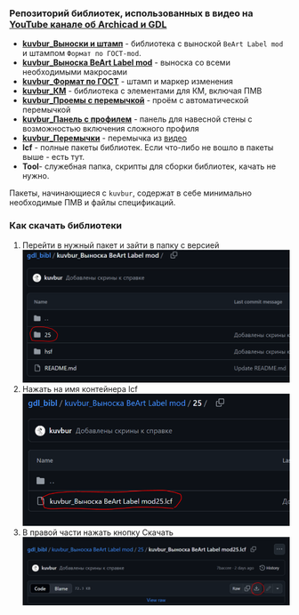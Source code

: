 ### Репозиторий библиотек, использованных в видео на [YouTube канале об Archicad и GDL](https://www.youtube.com/@kuvbur "Youtube канал об Archicad и GDL")

- **[kuvbur_Выноски и штамп](https://github.com/kuvbur/gdl_bibl/tree/master/kuvbur_%D0%92%D1%8B%D0%BD%D0%BE%D1%81%D0%BA%D0%B8%20%D0%B8%20%D1%88%D1%82%D0%B0%D0%BC%D0%BF)** - библиотека с выноской `BeArt Label mod` и штампом `Формат по ГОСТ-mod`.
- **[kuvbur_Выноска BeArt Label mod](https://github.com/kuvbur/gdl_bibl/tree/master/kuvbur_%D0%92%D1%8B%D0%BD%D0%BE%D1%81%D0%BA%D0%B0%20BeArt%20Label%20mod)** - выноска со всеми необходимыми макросами
- **[kuvbur_Формат по ГОСТ](https://github.com/kuvbur/gdl_bibl/tree/master/kuvbur_%D0%A4%D0%BE%D1%80%D0%BC%D0%B0%D1%82%20%D0%BF%D0%BE%20%D0%93%D0%9E%D0%A1%D0%A2)** - штамп и маркер изменения
- **[kuvbur_КМ](https://github.com/kuvbur/gdl_bibl/tree/master/kuvbur_%D0%9A%D0%9C)** - библиотека с элементами для КМ, включая ПМВ
- **[kuvbur_Проемы с перемычкой](https://github.com/kuvbur/gdl_bibl/tree/master/kuvbur_%D0%9F%D1%80%D0%BE%D0%B5%D0%BC%D1%8B%20%D1%81%20%D0%BF%D0%B5%D1%80%D0%B5%D0%BC%D1%8B%D1%87%D0%BA%D0%BE%D0%B9)** - проём с автоматической перемычкой
- **[kuvbur_Панель с профилем](https://github.com/kuvbur/gdl_bibl/tree/master/kuvbur_%D0%9F%D0%B0%D0%BD%D0%B5%D0%BB%D1%8C%20%D1%81%20%D0%BF%D1%80%D0%BE%D1%84%D0%B8%D0%BB%D0%B5%D0%BC)** - панель для навесной стены с возможностью включения сложного профиля
- **[kuvbur_Перемычки](https://github.com/kuvbur/gdl_bibl/tree/master/kuvbur_%D0%9F%D0%B5%D1%80%D0%B5%D0%BC%D1%8B%D1%87%D0%BA%D0%B8)** - перемычка из [видео](https://www.youtube.com/watch?v=-lvLK0MHU-M "Видео с обзором обновлённого объекта перемычки")
- **lcf** - полные пакеты библиотек. Если что-либо не вошло в пакеты выше - есть тут.
- **Tool**- служебная папка, скрипты для сборки библиотек, качать не нужно.

Пакеты, начинающиеся с `kuvbur`, содержат в себе минимально необходимые ПМВ и файлы спецификаций.

### Как скачать библиотеки
1. Перейти в нужный пакет и зайти в папку с версией
![Перейти в нужный пакет и зайти в папку с версией](https://github.com/kuvbur/gdl_bibl/blob/master/wiki/down/1.PNG)
2. Нажать на имя контейнера lcf
![Нажать на имя контейнера lcf](https://github.com/kuvbur/gdl_bibl/blob/master/wiki/down/2.PNG)
3. В правой части нажать кнопку Скачать
![В правой части нажать кнопку Скачать](https://github.com/kuvbur/gdl_bibl/blob/master/wiki/down/3.PNG)

